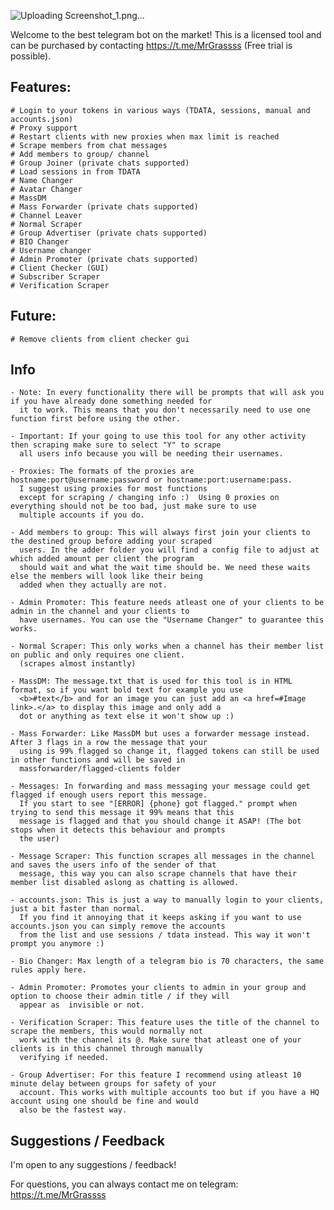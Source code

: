 ![Uploading Screenshot_1.png…]()

Welcome to the best telegram bot on the market!
This is a licensed tool and can be purchased by contacting https://t.me/MrGrassss (Free trial is possible).

## Features:

    # Login to your tokens in various ways (TDATA, sessions, manual and accounts.json)
    # Proxy support 
    # Restart clients with new proxies when max limit is reached
    # Scrape members from chat messages
    # Add members to group/ channel
    # Group Joiner (private chats supported)
    # Load sessions in from TDATA
    # Name Changer
    # Avatar Changer
    # MassDM 
    # Mass Forwarder (private chats supported)
    # Channel Leaver
    # Normal Scraper
    # Group Advertiser (private chats supported)
    # BIO Changer
    # Username changer 
    # Admin Promoter (private chats supported)
    # Client Checker (GUI)
    # Subscriber Scraper
    # Verification Scraper

## Future:
 
    # Remove clients from client checker gui

## Info

    - Note: In every functionality there will be prompts that will ask you if you have already done something needed for 
      it to work. This means that you don't necessarily need to use one function first before using the other.

    - Important: If your going to use this tool for any other activity then scraping make sure to select "Y" to scrape
      all users info because you will be needing their usernames.

    - Proxies: The formats of the proxies are hostname:port@username:password or hostname:port:username:pass. 
      I suggest using proxies for most functions 
      except for scraping / changing info :)  Using 0 proxies on everything should not be too bad, just make sure to use 
      multiple accounts if you do.
    
    - Add members to group: This will always first join your clients to the destined group before adding your scraped 
      users. In the adder folder you will find a config file to adjust at which added amount per client the program 
      should wait and what the wait time should be. We need these waits else the members will look like their being 
      added when they actually are not.

    - Admin Promoter: This feature needs atleast one of your clients to be admin in the channel and your clients to 
      have usernames. You can use the "Username Changer" to guarantee this works. 

    - Normal Scraper: This only works when a channel has their member list on public and only requires one client. 
      (scrapes almost instantly)

    - MassDM: The message.txt that is used for this tool is in HTML format, so if you want bold text for example you use
      <b>#text</b> and for an image you can just add an <a href=#Image link>.</a> to display this image and only add a 
      dot or anything as text else it won't show up :)

    - Mass Forwarder: Like MassDM but uses a forwarder message instead. After 3 flags in a row the message that your 
      using is 99% flagged so change it, flagged tokens can still be used in other functions and will be saved in 
      massforwarder/flagged-clients folder

    - Messages: In forwarding and mass messaging your message could get flagged if enough users report this message. 
      If you start to see "[ERROR] {phone} got flagged." prompt when trying to send this message it 99% means that this 
      message is flagged and that you should change it ASAP! (The bot stops when it detects this behaviour and prompts 
      the user)
      
    - Message Scraper: This function scrapes all messages in the channel and saves the users info of the sender of that 
      message, this way you can also scrape channels that have their member list disabled aslong as chatting is allowed. 

    - accounts.json: This is just a way to manually login to your clients, just a bit faster than normal. 
      If you find it annoying that it keeps asking if you want to use accounts.json you can simply remove the accounts 
      from the list and use sessions / tdata instead. This way it won't prompt you anymore :)

    - Bio Changer: Max length of a telegram bio is 70 characters, the same rules apply here.

    - Admin Promoter: Promotes your clients to admin in your group and option to choose their admin title / if they will
      appear as  invisible or not.
    
    - Verification Scraper: This feature uses the title of the channel to scrape the members, this would normally not 
      work with the channel its @. Make sure that atleast one of your clients is in this channel through manually 
      verifying if needed.

    - Group Advertiser: For this feature I recommend using atleast 10 minute delay between groups for safety of your 
      account. This works with multiple accounts too but if you have a HQ account using one should be fine and would 
      also be the fastest way.

## Suggestions / Feedback

I'm open to any suggestions / feedback!

For questions, you can always contact me on telegram: https://t.me/MrGrassss

